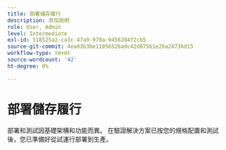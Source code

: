 ```yaml
---
title: 部署儲存履行
description: 添加說明
role: User, Admin
level: Intermediate
exl-id: 518525a2-ca3c-47a9-979a-9456284f2cb5
source-git-commit: 4ea03b3be11056526adc42d875b1e26a24736d15
workflow-type: tm+mt
source-wordcount: '42'
ht-degree: 0%

---
```


# 部署儲存履行

部署和測試因基礎架構和功能而異。 在驗證解決方案已按您的規格配置和測試後，您已準備好從試運行部署到生產。


